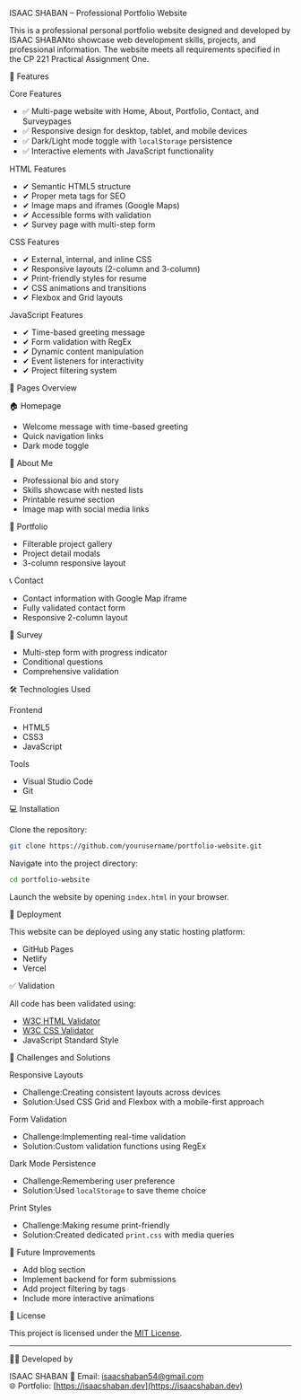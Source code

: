  ISAAC SHABAN – Professional Portfolio Website

This is a professional personal portfolio website designed and developed by ISAAC SHABANto showcase web development skills, projects, and professional information. The website meets all requirements specified in the CP 221 Practical Assignment One.


🚀 Features

Core Features
- ✅ Multi-page website with Home, About, Portfolio, Contact, and Surveypages  
- ✅ Responsive design for desktop, tablet, and mobile devices  
- ✅ Dark/Light mode toggle with `localStorage` persistence  
- ✅ Interactive elements with JavaScript functionality  

HTML Features
- ✔ Semantic HTML5 structure  
- ✔ Proper meta tags for SEO  
- ✔ Image maps and iframes (Google Maps)  
- ✔ Accessible forms with validation  
- ✔ Survey page with multi-step form  

CSS Features
- ✔ External, internal, and inline CSS  
- ✔ Responsive layouts (2-column and 3-column)  
- ✔ Print-friendly styles for resume  
- ✔ CSS animations and transitions  
- ✔ Flexbox and Grid layouts  

JavaScript Features
- ✔ Time-based greeting message  
- ✔ Form validation with RegEx  
- ✔ Dynamic content manipulation  
- ✔ Event listeners for interactivity  
- ✔ Project filtering system  



🧭 Pages Overview

🏠 Homepage
- Welcome message with time-based greeting  
- Quick navigation links  
- Dark mode toggle  

👤 About Me
- Professional bio and story  
- Skills showcase with nested lists  
- Printable resume section  
- Image map with social media links  

💼 Portfolio
- Filterable project gallery  
- Project detail modals  
- 3-column responsive layout  

📞 Contact
- Contact information with Google Map iframe  
- Fully validated contact form  
- Responsive 2-column layout  

📝 Survey
- Multi-step form with progress indicator  
- Conditional questions  
- Comprehensive validation  



🛠 Technologies Used

Frontend
- HTML5  
- CSS3  
- JavaScript  

Tools
- Visual Studio Code  
- Git  



💻 Installation

Clone the repository:

```bash
git clone https://github.com/yourusername/portfolio-website.git
```

Navigate into the project directory:

```bash
cd portfolio-website
```

Launch the website by opening `index.html` in your browser.



🚀 Deployment

This website can be deployed using any static hosting platform:

- GitHub Pages  
- Netlify  
- Vercel  



✅ Validation

All code has been validated using:

- [W3C HTML Validator](https://validator.w3.org/)  
- [W3C CSS Validator](https://jigsaw.w3.org/css-validator/)  
- JavaScript Standard Style  



🧠 Challenges and Solutions

Responsive Layouts
- Challenge:Creating consistent layouts across devices  
- Solution:Used CSS Grid and Flexbox with a mobile-first approach  

Form Validation
- Challenge:Implementing real-time validation  
- Solution:Custom validation functions using RegEx  

Dark Mode Persistence
- Challenge:Remembering user preference  
- Solution:Used `localStorage` to save theme choice  

Print Styles
- Challenge:Making resume print-friendly  
- Solution:Created dedicated `print.css` with media queries  



🔮 Future Improvements

- Add blog section  
- Implement backend for form submissions  
- Add project filtering by tags  
- Include more interactive animations  



📄 License

This project is licensed under the [MIT License](LICENSE).

---

👨‍💻 Developed by

ISAAC SHABAN 
📧 Email: [isaacshaban54@gmail.com](mailto:isaacshaban54@gmail.com)  
🌐 Portfolio: [https://isaacshaban.dev](https://isaacshaban.dev)
